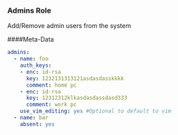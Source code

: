 ### Admins Role

Add/Remove admin users from the system

####Meta-Data
```yaml
admins:
  - name: foo
    auth_keys:
    - enc: id-rsa
      key: 1232131313121asdasdasskkkk
      comment: home pc
    - enc: id-rsa
      key: 12312312klkasdasdassdasd333
      comment: work pc
    use_vim_editing: yes #Optional to default to vim
  - name: bar
    absent: yes
```